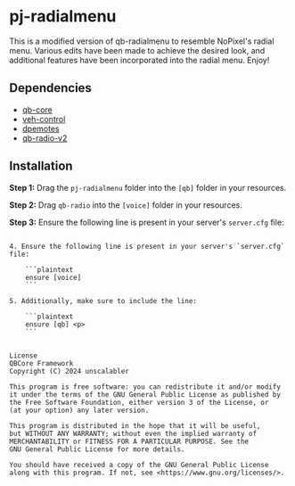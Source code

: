 # pj-radialmenu

This is a modified version of qb-radialmenu to resemble NoPixel's radial menu. Various edits have been made to achieve the desired look, and additional features have been incorporated into the radial menu. Enjoy!

## Dependencies

- [qb-core](https://github.com/qbcore-framework/qb-core)
- [veh-control](https://github.com/Manvaril/vehcontrol)
- [dpemotes](https://github.com/andristum/dpemotes)
- [qb-radio-v2](https://github.com/trclassic92/qb-radio-v2)

## Installation

**Step 1:** Drag the `pj-radialmenu` folder into the `[qb]` folder in your resources.

**Step 2:** Drag `qb-radio` into the `[voice]` folder in your resources.

**Step 3:** Ensure the following line is present in your server's `server.cfg` file:
```plaintext

4. Ensure the following line is present in your server's `server.cfg` file:

    ```plaintext
    ensure [voice]
    ```

5. Additionally, make sure to include the line:

    ```plaintext
    ensure [qb] <p>
    ```


License
QBCore Framework
Copyright (C) 2024 unscalabler

This program is free software: you can redistribute it and/or modify
it under the terms of the GNU General Public License as published by
the Free Software Foundation, either version 3 of the License, or
(at your option) any later version.

This program is distributed in the hope that it will be useful,
but WITHOUT ANY WARRANTY; without even the implied warranty of
MERCHANTABILITY or FITNESS FOR A PARTICULAR PURPOSE. See the
GNU General Public License for more details.

You should have received a copy of the GNU General Public License
along with this program. If not, see <https://www.gnu.org/licenses/>.
